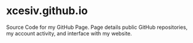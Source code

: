 # xcesiv.github.io
Source Code for my GitHub Page. Page details public GitHub repositories, my account activity, and interface with my website.
